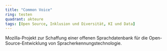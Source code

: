 ```yaml
---
title: "Common Voice"
ring: testen
quadrant: akteure
tags: [Open Source, Inklusion und Diversität, KI und Data]
---
```


Mozilla-Projekt zur Schaffung einer offenen Sprachdatenbank für die Open-Source-Entwicklung von Spracherkennungstechnologie.
